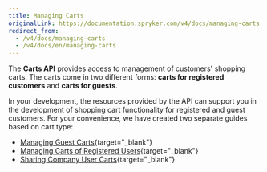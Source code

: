```yaml
---
title: Managing Carts
originalLink: https://documentation.spryker.com/v4/docs/managing-carts
redirect_from:
  - /v4/docs/managing-carts
  - /v4/docs/en/managing-carts
---
```


The **Carts API** provides access to management of customers' shopping carts. The carts come in two different forms: **carts for registered customers** and **carts for guests**.

In your development, the resources provided by the API can support you in the development of shopping cart functionality for registered and guest customers.
For your convenience, we have created two separate guides based on cart type:

* [Managing Guest Carts](/docs/scos/dev/glue-api/202001.0/glue-api-storefront-guides/managing-carts/managing-guest-){target="_blank"}
* [Managing Carts of Registered Users](/docs/scos/dev/glue-api/202001.0/glue-api-storefront-guides/managing-carts/managing-carts-){target="_blank"}
* [Sharing Company User Carts](/docs/scos/dev/glue-api/202001.0/glue-api-storefront-guides/managing-carts/sharing-company){target="_blank"}
